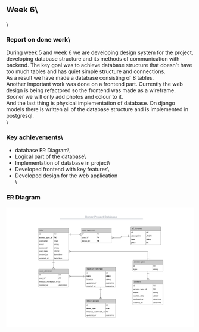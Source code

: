 ## Week 6\
\
### Report on done work\
During week 5 and week 6 we are developing design system for the project, developing database structure and its methods of communication with backend. The key goal was to achieve database structure that doesn't have too much tables and has quiet simple structure and connections.\
As a result we have made a database consisting of 8 tables.\
Another important work was done on a frontend part. Currently the web design is being refactored so the frontend was made as a wireframe. Sooner we will only add photos and colour to it.\
And the last thing is physical implementation of database. On django models there is written all of the database structure and is implemented in postgresql.\
\
### Key achievements\
 - database ER Diagram\
 -  Logical part of the database\
 -  Implementation of database in project\
 -  Developed frontend with key features\
 -  Developed design for the web application\
\
### ER Diagram
![erd](https://github.com/SuleymanDemirelKazakhstan/final-project-yernarniyara/blob/main/Reports/images/donor_erd.png)
